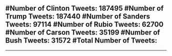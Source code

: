 #Number of Clinton Tweets: 187495
#Number of Trump Tweets: 187440
#Number of Sanders Tweets: 97114
#Number of Rubio Tweets: 62700
#Number of Carson Tweets: 35199
#Number of Bush Tweets: 31572
#Total Number of Tweets:  
---
---
